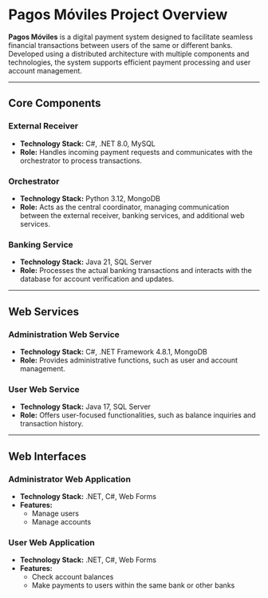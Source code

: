 # Pagos Móviles Project Overview

**Pagos Móviles** is a digital payment system designed to facilitate seamless financial transactions between users of the same or different banks. Developed using a distributed architecture with multiple components and technologies, the system supports efficient payment processing and user account management.

---

## Core Components

### External Receiver
- **Technology Stack:** C#, .NET 8.0, MySQL  
- **Role:** Handles incoming payment requests and communicates with the orchestrator to process transactions.

### Orchestrator
- **Technology Stack:** Python 3.12, MongoDB  
- **Role:** Acts as the central coordinator, managing communication between the external receiver, banking services, and additional web services.

### Banking Service
- **Technology Stack:** Java 21, SQL Server  
- **Role:** Processes the actual banking transactions and interacts with the database for account verification and updates.

---

## Web Services

### Administration Web Service
- **Technology Stack:** C#, .NET Framework 4.8.1, MongoDB  
- **Role:** Provides administrative functions, such as user and account management.

### User Web Service
- **Technology Stack:** Java 17, SQL Server  
- **Role:** Offers user-focused functionalities, such as balance inquiries and transaction history.

---

## Web Interfaces

### Administrator Web Application
- **Technology Stack:** .NET, C#, Web Forms  
- **Features:**
  - Manage users  
  - Manage accounts  

### User Web Application
- **Technology Stack:** .NET, C#, Web Forms  
- **Features:**
  - Check account balances  
  - Make payments to users within the same bank or other banks   
